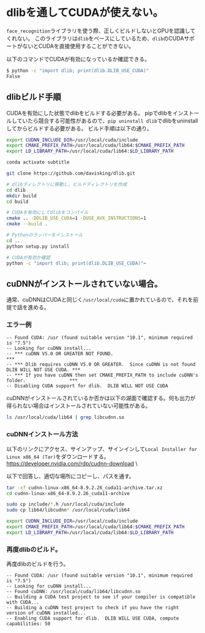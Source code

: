 # dlibを通してCUDAが使えない。
`face_recognition`ライブラリを使う際、正しくビルドしないとGPUを認識してくれない。
このライブラリは`dlib`をベースにしているため、`dlib`のCUDAサポートがないとCUDAを直接使用することができない。

以下のコマンドでCUDAが有効になっているか確認できる。
```bash
$ python -c "import dlib; print(dlib.DLIB_USE_CUDA)"
False
```

## dlibビルド手順
CUDAを有効にした状態でdlibをビルドする必要がある。
pipでdlibをインストールしていたら競合する可能性があるので、`pip uninstall dlib`でdlibをuninstallしてからビルドする必要がある。
ビルド手順は以下の通り。
```bash
export CUDNN_INCLUDE_DIR=/usr/local/cuda/include
export CMAKE_PREFIX_PATH=/usr/local/cuda/lib64:$CMAKE_PREFIX_PATH
export LD_LIBRARY_PATH=/usr/local/cuda/lib64:$LD_LIBRARY_PATH

conda activate subtitle

git clone https://github.com/davisking/dlib.git

# dlibディレクトリに移動し，ビルドディレクトリを作成
cd dlib
mkdir build
cd build

# CUDAを有効にしてdlibをコンパイル
cmake .. -DDLIB_USE_CUDA=1 -DUSE_AVX_INSTRUCTIONS=1
cmake --build .

# Pythonのラッパーをインストール
cd ..
python setup.py install

# CUDAが有効か確認
python -c "import dlib; print(dlib.DLIB_USE_CUDA)"~
```

## cuDNNがインストールされていない場合。
通常、cuDNNはCUDAと同じく`/usr/local/cuda`に置かれているので、それを前提で話を進める。
### エラー例
```
-- Found CUDA: /usr (found suitable version "10.1", minimum required is "7.5") 
-- Looking for cuDNN install...
-- *** cuDNN V5.0 OR GREATER NOT FOUND.                                                       ***
-- *** Dlib requires cuDNN V5.0 OR GREATER.  Since cuDNN is not found DLIB WILL NOT USE CUDA. ***
-- *** If you have cuDNN then set CMAKE_PREFIX_PATH to include cuDNN's folder.                ***
-- Disabling CUDA support for dlib.  DLIB WILL NOT USE CUDA
```

cuDNNがインストールされているか否かは以下の湖面で確認する。何も出力が得られない場合はインストールされていない可能性がある。
```bash
ls /usr/local/cuda/lib64 | grep libcudnn.so
```

### cuDNNインストール方法
以下のリンクにアクセス、サインアップ、サインインして`Local Installer for Linux x86_64 (Tar)`をダウンロードする。
https://developer.nvidia.com/rdp/cudnn-download \

以下で回答し、適切な場所にコピーし、パスを通す。
``` bash
tar -xf cudnn-linux-x86_64-8.9.2.26_cuda11-archive.tar.xz
cd cudnn-linux-x86_64-8.9.2.26_cuda11-archive

sudo cp include/*.h /usr/local/cuda/include
sudo cp lib64/libcudnn* /usr/local/cuda/lib64

export CUDNN_INCLUDE_DIR=/usr/local/cuda/include
export CMAKE_PREFIX_PATH=/usr/local/cuda/lib64:$CMAKE_PREFIX_PATH
export LD_LIBRARY_PATH=/usr/local/cuda/lib64:$LD_LIBRARY_PATH
```

### 再度dlibのビルド。
再度dlibのビルドを行う。
``` 
-- Found CUDA: /usr (found suitable version "10.1", minimum required is "7.5") 
-- Looking for cuDNN install...
-- Found cuDNN: /usr/local/cuda/lib64/libcudnn.so
-- Building a CUDA test project to see if your compiler is compatible with CUDA...
-- Building a cuDNN test project to check if you have the right version of cuDNN installed...
-- Enabling CUDA support for dlib.  DLIB WILL USE CUDA, compute capabilities: 50
```
